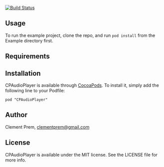 [![Build Status](https://travis-ci.org/clementprem/CPAudioPlayer.svg?branch=master)](https://travis-ci.org/clementprem/CPAudioPlayer)
<!--[![Version](https://img.shields.io/cocoapods/v/CPAudioPlayer.svg?style=flat)](http://cocoadocs.org/docsets/CPAudioPlayer)
##[![License](https://img.shields.io/cocoapods/l/CPAudioPlayer.svg?style=flat)](http://cocoadocs.org/docsets/CPAudioPlayer)
##[![Platform](https://img.shields.io/cocoapods/p/CPAudioPlayer.svg?style=flat)](http://cocoadocs.org/docsets/CPAudioPlayer)
-->
## Usage

To run the example project, clone the repo, and run `pod install` from the Example directory first.

## Requirements

## Installation

CPAudioPlayer is available through [CocoaPods](http://cocoapods.org). To install
it, simply add the following line to your Podfile:

    pod "CPAudioPlayer"

## Author

Clement Prem, clementprem@gmail.com

## License

CPAudioPlayer is available under the MIT license. See the LICENSE file for more info.

